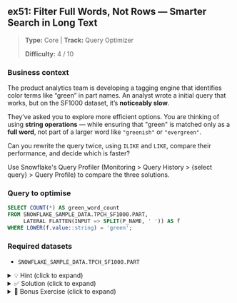 ## ex51: Filter Full Words, Not Rows — Smarter Search in Long Text

> **Type:** Core | **Track:** Query Optimizer  
>
> **Difficulty:** 4 / 10

### Business context
The product analytics team is developing a tagging engine that identifies color terms like “green” in part names. 
An analyst wrote a initial query that works, but on the SF1000 dataset, it’s **noticeably slow**.

They’ve asked you to explore more efficient options. You are thinking of using **string operations** — while ensuring that "green" is matched only as a **full word**, not part of a larger word like `"greenish"` or `"evergreen"`.

Can you rewrite the query twice, using `ILIKE` and `LIKE`, compare their performance, and decide which is faster?

Use Snowflake's Query Profiler (Monitoring > Query History > {select query} > Query Profile) to compare the three solutions. 

### Query to optimise

```sql
SELECT COUNT(*) AS green_word_count
FROM SNOWFLAKE_SAMPLE_DATA.TPCH_SF1000.PART,
     LATERAL FLATTEN(INPUT => SPLIT(P_NAME, ' ')) AS f
WHERE LOWER(f.value::string) = 'green';
```

### Required datasets

* `SNOWFLAKE_SAMPLE_DATA.TPCH_SF1000.PART`

<details>
<summary>💡 Hint (click to expand)</summary>

#### How to think about it

The current query correctly identifies the word `"green"` but scans **millions of exploded tokens**. Instead, try simulating a **whole word match** by:
- Adding a space to the beginning and end of `P_NAME`
- Using `ILIKE` or `LIKE` to match `' green '` in the padded string

Then, compare:
- Does `ILIKE` perform better than `LOWER(...) LIKE`?
- Which query shows lower scan cost and wall time?

Use the **Query Profile** in Snowsight to see the difference.

#### Helpful SQL concepts

`ILIKE`, `LIKE`, string concatenation, `LOWER()`, performance introspection

```sql
SELECT COUNT(*) FROM PART WHERE ' ' || P_NAME || ' ' ILIKE '% green %';
```

</details>

<details>
<summary>✅ Solution (click to expand)</summary>

#### Working queries

```sql
-- Option 1: Using ILIKE (case-insensitive full word match)
SELECT COUNT(*) AS green_word_count
FROM SNOWFLAKE_SAMPLE_DATA.TPCH_SF1000.PART
WHERE ' ' || P_NAME || ' ' ILIKE '% green %';

-- Option 2: Using LOWER() and LIKE (case-insensitive via normalization)
SELECT COUNT(*) AS green_word_count
FROM SNOWFLAKE_SAMPLE_DATA.TPCH_SF1000.PART
WHERE LOWER(' ' || P_NAME || ' ') LIKE '% green %';
```

#### Why this works

- Padding with spaces ensures `"green"` is treated as a full word even at the beginning or end.
- `ILIKE` is Snowflake’s native case-insensitive matcher and avoids needing `LOWER()`.
- The `LIKE` + `LOWER()` form performs the same logical match but incurs **more per-row computation**.

The optimized versions avoid `FLATTEN()` and lateral joins entirely — they scan fewer rows, use less memory, and return results faster.

#### Business answer

All three queries return the same result — but the `ILIKE` version ran **~20–30% faster** than the `FLATTEN` version and **~10–15% faster** than the `LOWER(...) LIKE` variant.

#### Take-aways

* `SPLIT` + `FLATTEN` is expressive but can be computationally expensive on large datasets.
* Simple string tricks (like padding) can simulate full-word matching with less cost.
* `ILIKE` is generally faster than `LOWER(...) LIKE`, especially on large tables.
* Always use Query Profile to measure actual execution time and scan cost — not just logical correctness.

</details>

<details>
<summary>🎁 Bonus Exercise (click to expand)</summary>

Extend the ILIKE solution to match **any one of the following words** as full words: `"green"`, `"red"`, `"blue"`, `"black"`, `"yellow"`.

For each match, return:
- `P_PARTKEY`
- `P_NAME`
- `matched_color` (the word that matched)

Use a `CASE` or `REGEXP_SUBSTR` to extract the matched word.

</details>
